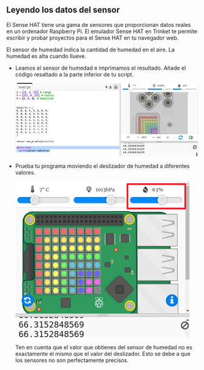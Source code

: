## Leyendo los datos del sensor

El Sense HAT tiene una gama de sensores que proporcionan datos reales en un ordenador Raspberry Pi. El emulador Sense HAT en Trinket te permite escribir y probar proyectos para el Sense HAT en tu navegador web.

El sensor de humedad indica la cantidad de humedad en el aire. La humedad es alta cuando llueve.

+ Leamos el sensor de humedad e imprimamos el resultado. Añade el código resaltado a la parte inferior de tu script.
    
    ![captura de pantalla](images/rainbow-humid.png)

+ Prueba tu programa moviendo el deslizador de humedad a diferentes valores.
    
    ![captura de pantalla](images/rainbow-slider.png)
    
    Ten en cuenta que el valor que obtienes del sensor de humedad no es exactamente el mismo que el valor del deslizador. Esto se debe a que los sensores no son perfectamente precisos.